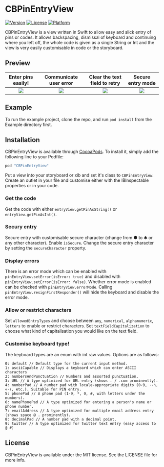# CBPinEntryView

[![Version](https://img.shields.io/cocoapods/v/CBPinEntryView.svg?style=flat)](http://cocoapods.org/pods/CBPinEntryView)
[![License](https://img.shields.io/cocoapods/l/CBPinEntryView.svg?style=flat)](http://cocoapods.org/pods/CBPinEntryView)
[![Platform](https://img.shields.io/cocoapods/p/CBPinEntryView.svg?style=flat)](http://cocoapods.org/pods/CBPinEntryView)

CBPinEntryView is a view written in Swift to allow easy and slick entry of pins or codes. It allows backspacing, dismissal of keyboard and continuing where you left off, the whole code is given as a single String or Int and the view is very easily customisable in code or the storyboard.

## Preview



| Enter pins easily! | Communicate user error | Clear the text field to retry | Secure entry mode |
|:------------------:|:----------------------:|:-----------------------------:|:-----------------:|
| ![](http://i.imgur.com/75oYhG5.gif) | ![](http://i.imgur.com/UU5Xm7X.gif) | ![](http://i.imgur.com/ABZH0Ea.gif) | ![](http://i.imgur.com/zAhXL7O.gif) |

## Example

To run the example project, clone the repo, and run `pod install` from the Example directory first.

## Installation

CBPinEntryView is available through [CocoaPods](http://cocoapods.org). To install
it, simply add the following line to your Podfile:

```ruby
pod "CBPinEntryView"
```
Put a view into your storyboard or xib and set it's class to `CBPinEntryView`. Create an outlet in your file and customise either with the IBInspectable properties or in your code.

### Get the code

Get the code with either `entryView.getPinAsString()` or `entryView.getPinAsInt()`.

### Secury entry

Secure entry with customisable secure character (change from ● to ✱ or any other character). Enable `isSecure`.
Change the secure entry character by setting the `secureCharacter` property.

### Display errors

There is an error mode which can be enabled with `pinEntryView.setError(isError: true)` and disabled with `pinEntryView.setError(isError: false)`. Whether error mode is enabled can be checked with `pinEntryView.errorMode`. Calling `pinEntryView.resignFirstResponder()` will hide the keyboard and disable the error mode.

### Allow or restrict characters

Set `allowedEntryTypes` and choose between `any`, `numerical`, `alphanumeric`, `letters` to enable or restrict characters. Set `textFieldCapitalization` to choose what kind of capitalisation you would like on the text field.

### Customise keyboard type!

The keyboard types are an enum with int raw values. Options are as follows:

```
0: default // Default type for the current input method.
1: asciiCapable // Displays a keyboard which can enter ASCII characters
2: numbersAndPunctuation // Numbers and assorted punctuation.
3: URL // A type optimized for URL entry (shows . / .com prominently).
4: numberPad // A number pad with locale-appropriate digits (0-9, ۰-۹, ०-९, etc.). Suitable for PIN entry.
5: phonePad // A phone pad (1-9, *, 0, #, with letters under the numbers).
6: namePhonePad // A type optimized for entering a person's name or phone number.
7: emailAddress // A type optimized for multiple email address entry (shows space @ . prominently).
8: decimalPad // A number pad with a decimal point.
9: twitter // A type optimized for twitter text entry (easy access to @ #)
```

## License

CBPinEntryView is available under the MIT license. See the LICENSE file for more info.
